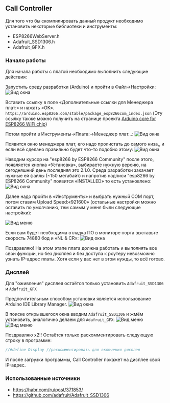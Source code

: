 ## Call Controller
Для того что бы скомпилировать данный продукт необходимо установить некоторые библиотеки и инструменты:
* ESP8266WebServer.h
* Adafruit_SSD1306.h
* Adafruit_GFX.h

### Начало работы
Для начала работы с платой необходимо выполнить следующие действия:

Запустить среду разработки (Arduino) и пройти в Файл->Настройки:
![Вид окна](https://habrastorage.org/files/040/c7e/70d/040c7e70d101439685fb5169f3bc1aa5.png)

Вставить ссылку в поле «Дополнительные ссылки для Менеджера плат:» и нажать «OK».
`https://arduino.esp8266.com/stable/package_esp8266com_index.json`
(Эту ссылку также можно получить на странице проекта [Arduino core for ESP8266 WiFi chip](https://github.com/esp8266/Arduino#available-versions))

Потом пройти в Инструменты->Плата:->Менеджер плат...:
![Вид окна](https://habrastorage.org/files/a12/730/7f9/a127307f9f274a87ab864fdc069f2041.png)

Появится окно менеджера плат, его надо пролистать до самого низа,, и если всё сделано правильно будет что-то подобно этому:
![Вид окна](https://habrastorage.org/files/253/7f8/af8/2537f8af8a2d4dd8a9fea7c0ee1ed34f.png)

Наводим курсор на  "esp8266 by ESP8266 Community" после этого, появляется кнопка «Установка», выбираете нужную версию, на сегодняшний день последняя это 2.1.0. Среда разработки закачает нужные ей файлы (~150 мегабайт) и напротив надписи "esp8266 by ESP8266 Community" появится «INSTALLED» то есть установлено:
![Вид окна](https://habrastorage.org/files/809/183/b65/809183b65ceb4933885263fd6e0eee58.png)

Далее надо пройти в «Инструменты» и выбрать нужный COM порт, потом ставим Upload Speed:«921600» (остальные настройки можно оставить по умолчанию, тем самым у меня были следующие настройки):

![Вид меню](https://raw.githubusercontent.com/pechhenka/InteractiveStand/Extras/PlateSettings.png)

Если вам будет необходима отладка ПО в мониторе порта выставьте скорость 74880 бод и «NL & CR»:
![Вид окна](https://habrastorage.org/files/83b/d9d/297/83bd9d2977d948158c56f675c5c8be1b.png)

Поздравляю! На этом этапе плата должна работать и выполнять все свои функции, но без дисплея и без доступа к роутеру невозможно узнать IP-адрес платы. Хотя если у вас нет в этом нужды, то всё готово.

### Дисплей
Для "оживления" дисплея остаётся только установить `Adafruit_SSD1306` и `Adafruit_GFX`

Предпочтительным способом установки является использование Arduino IDE Library Manager.
![Вид окна](https://raw.githubusercontent.com/pechhenka/InteractiveStand/Extras/EnterArduinoIDELibraryManager.png)

В поиске открывшегося окна вводим `Adafruit_SSD1306` и жмём установить, аналогично делаем для `Adafruit_GFX`:
![Вид меню](https://raw.githubusercontent.com/pechhenka/InteractiveStand/Extras/Adafruit_SSD1306.png)
![Вид меню](https://raw.githubusercontent.com/pechhenka/InteractiveStand/Extras/Adafruit_GFX.png)

Поздравляю x2!! Остаётся только раскомментировать следующую строку в программе:
```C++
//#define Display //раскомментировать для включения дисплея
```
И после загрузки программы, Call Controller покажет на дисплее свой IP-адрес.

### Использованные источники

* https://habr.com/ru/post/371853/
* https://github.com/adafruit/Adafruit_SSD1306